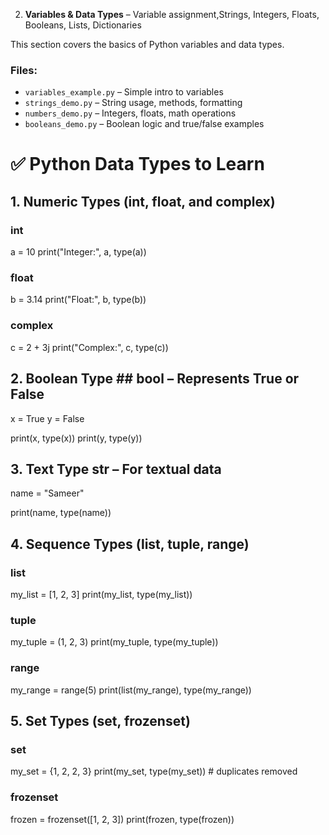 2. **Variables & Data Types** – Variable assignment,Strings, Integers, Floats, Booleans, Lists, Dictionaries

This section covers the basics of Python variables and data types.

### Files:
- `variables_example.py` – Simple intro to variables
- `strings_demo.py` – String usage, methods, formatting
- `numbers_demo.py` – Integers, floats, math operations
- `booleans_demo.py` – Boolean logic and true/false examples



# ✅ Python Data Types to Learn

## 1. Numeric Types (int, float, and complex)

### int
a = 10
print("Integer:", a, type(a))

### float
b = 3.14
print("Float:", b, type(b))

### complex
c = 2 + 3j
print("Complex:", c, type(c))


## 2. Boolean Type  ## bool – Represents True or False
x = True
y = False

print(x, type(x))
print(y, type(y))

## 3. Text Type str – For textual data

name = "Sameer"

print(name, type(name))

## 4. Sequence Types  (list, tuple, range)
### list
my_list = [1, 2, 3]
print(my_list, type(my_list))

### tuple
my_tuple = (1, 2, 3)
print(my_tuple, type(my_tuple))

### range
my_range = range(5)
print(list(my_range), type(my_range))


## 5. Set Types  (set, frozenset)
### set
my_set = {1, 2, 2, 3}
print(my_set, type(my_set))  # duplicates removed

### frozenset
frozen = frozenset([1, 2, 3])
print(frozen, type(frozen))
